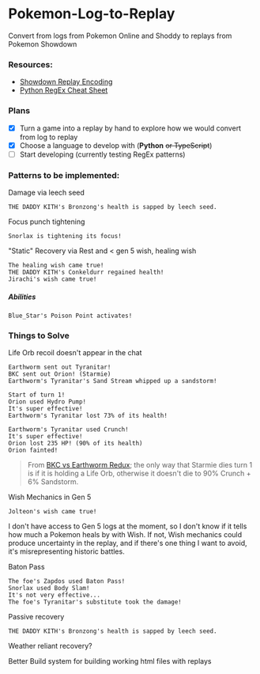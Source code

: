 # Pokemon-Log-to-Replay
Convert from logs from Pokemon Online and Shoddy to replays from Pokemon Showdown

### Resources:
- [Showdown Replay Encoding](https://github.com/smogon/pokemon-showdown/blob/master/sim/SIM-PROTOCOL.md)
- [Python RegEx Cheat Sheet](https://www.geeksforgeeks.org/python-regex-cheat-sheet/)

### Plans
- [x] Turn a game into a replay by hand to explore how we would convert from log to replay
- [x] Choose a language to develop with (**Python** ~~or TypeScript~~)
- [ ] Start developing (currently testing RegEx patterns)

### Patterns to be implemented:
Damage via leech seed
```
THE DADDY KITH's Bronzong's health is sapped by leech seed.
```
Focus punch tightening

```
Snorlax is tightening its focus!
```

"Static" Recovery via Rest and \< gen 5 wish, healing wish
```
The healing wish came true!
THE DADDY KITH's Conkeldurr regained health!
Jirachi's wish came true!
```

##### Abilities
```
Blue_Star's Poison Point activates!
```
### Things to Solve
Life Orb recoil doesn't appear in the chat
```
Earthworm sent out Tyranitar!
BKC sent out Orion! (Starmie)
Earthworm's Tyranitar's Sand Stream whipped up a sandstorm!

Start of turn 1!
Orion used Hydro Pump!
It's super effective!
Earthworm's Tyranitar lost 73% of its health!

Earthworm's Tyranitar used Crunch!
It's super effective!
Orion lost 235 HP! (90% of its health)
Orion fainted!
```
> From [BKC vs Earthworm Redux](https://www.smogon.com/forums/threads/past-gen-battle-logs.3483431); the only way that Starmie dies turn 1 is if it is holding a Life Orb, otherwise it doesn't die to 90% Crunch + 6% Sandstorm.

Wish Mechanics in Gen 5
```
Jolteon's wish came true!
```
I don't have access to Gen 5 logs at the moment, so I don't know if it tells how much a Pokemon heals by with Wish. If not, Wish mechanics could produce uncertainty in the replay, and if there's one thing I want to avoid, it's misrepresenting historic battles.

Baton Pass
```
The foe's Zapdos used Baton Pass!
Snorlax used Body Slam!
It's not very effective...
The foe's Tyranitar's substitute took the damage!
```

Passive recovery
```
THE DADDY KITH's Bronzong's health is sapped by leech seed.
```
Weather reliant recovery?

Better Build system for building working html files with replays
